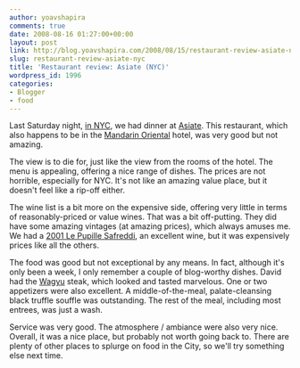 ```yaml
---
author: yoavshapira
comments: true
date: 2008-08-16 01:27:00+00:00
layout: post
link: http://blog.yoavshapira.com/2008/08/15/restaurant-review-asiate-nyc/
slug: restaurant-review-asiate-nyc
title: 'Restaurant review: Asiate (NYC)'
wordpress_id: 1996
categories:
- Blogger
- food
---
```


Last Saturday night, [in NYC](http://yoavs.blogspot.com/2008/08/hotel-review-mandarin-oriental-nyc.html), we had dinner at [Asiate](http://www.mandarinoriental.com/newyork/dining/asiate/default.aspx).  This restaurant, which also happens to be in the [Mandarin Oriental](http://yoavs.blogspot.com/2008/08/hotel-review-mandarin-oriental-nyc.html) hotel, was very good but not amazing.  
  
The view is to die for, just like the view from the rooms of the hotel.  The menu is appealing, offering a nice range of dishes.  The prices are not horrible, especially for NYC.  It's not like an amazing value place, but it doesn't feel like a rip-off either.  
  
The wine list is a bit more on the expensive side, offering very little in terms of reasonably-priced or value wines.  That was a bit off-putting.  They did have some amazing vintages (at amazing prices), which always amuses me.  We had a [2001 Le Pupille Safreddi](http://www.carlorussowine.com/186029), an excellent wine, but it was expensively prices like all the others.  
  
The food was good but not exceptional by any means.  In fact, although it's only been a week, I only remember a couple of blog-worthy dishes.  David had the [Wagyu](http://en.wikipedia.org/wiki/Wagyu) steak, which looked and tasted marvelous.  One or two appetizers were also excellent.  A middle-of-the-meal, palate-cleansing black truffle souffle was outstanding.  The rest of the meal, including most entrees, was just a wash.   
  
Service was very good.  The atmosphere / ambiance were also very nice.  Overall, it was a nice place, but probably not worth going back to.  There are plenty of other places to splurge on food in the City, so we'll try something else next time.
